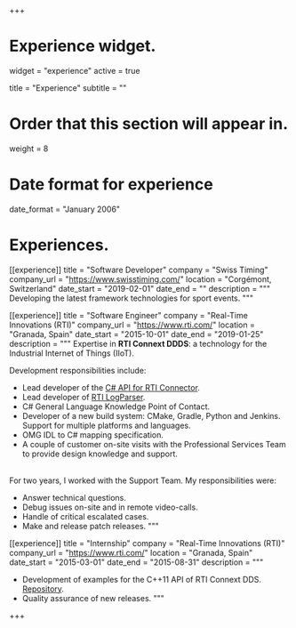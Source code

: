 +++
# Experience widget.
widget = "experience" 
active = true

title = "Experience"
subtitle = ""

# Order that this section will appear in.
weight = 8

# Date format for experience
date_format = "January 2006"

# Experiences.
[[experience]]
  title = "Software Developer"
  company = "Swiss Timing"
  company_url = "https://www.swisstiming.com/"
  location = "Corgémont, Switzerland"
  date_start = "2019-02-01"
  date_end = ""
  description = """
  Developing the latest framework technologies for sport events.
  """

[[experience]]
  title = "Software Engineer"
  company = "Real-Time Innovations (RTI)"
  company_url = "https://www.rti.com/"
  location = "Granada, Spain"
  date_start = "2015-10-01"
  date_end = "2019-01-25"
  description = """
  Expertise in **RTI Connext DDDS**: a technology for the Industrial
  Internet of Things (IIoT).

  Development responsibilities include:

  * Lead developer of the [C# API for RTI Connector](https://github.com/rticommunity/rticonnextdds-connector-cs).
  * Lead developer of [RTI LogParser](https://github.com/rticommunity/rticonnextdds-logparser).
  * C# General Language Knowledge Point of Contact.
  * Developer of a new build system: CMake, Gradle, Python and Jenkins.
    Support for multiple platforms and languages.
  * OMG IDL to C# mapping specification.
  * A couple of customer on-site visits with the Professional Services Team
    to provide design knowledge and support.

  <br/>
  For two years, I worked with the Support Team. My responsibilities were:

  * Answer technical questions.
  * Debug issues on-site and in remote video-calls.
  * Handle of critical escalated cases.
  * Make and release patch releases.
  """

[[experience]]
  title = "Internship"
  company = "Real-Time Innovations (RTI)"
  company_url = "https://www.rti.com/"
  location = "Granada, Spain"
  date_start = "2015-03-01"
  date_end = "2015-08-31"
  description = """
  * Development of examples for the C++11 API of RTI Connext DDS. [Repository](https://github.com/rticommunity/rticonnextdds-examples).
  * Quality assurance of new releases.
  """

+++
